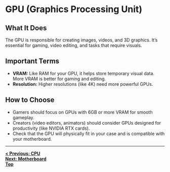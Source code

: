 # GPU (Graphics Processing Unit)

## What It Does  
The GPU is responsible for creating images, videos, and 3D graphics. It’s essential for gaming, video editing, and tasks that require visuals.

## Important Terms  
- **VRAM:** Like RAM for your GPU, it helps store temporary visual data. More VRAM is better for gaming and editing.  
- **Resolution:** Higher resolutions (like 4K) need more powerful GPUs.

## How to Choose  
- Gamers should focus on GPUs with 6GB or more VRAM for smooth gameplay.  
- Creators (video editors, animators) should consider GPUs designed for productivity (like NVIDIA RTX cards).  
- Check that the GPU will physically fit in your case and is compatible with your motherboard.

---

**[< Previous: CPU](CPU.md)**  
**[Next: Motherboard](Motherboard.md)**  
**[Top](README.md)**
